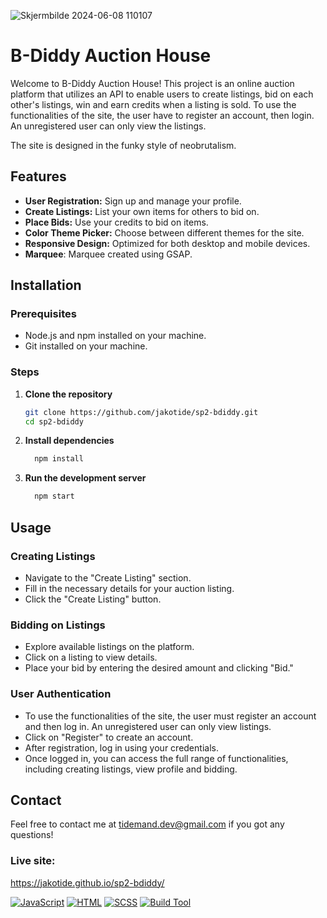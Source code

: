 ![Skjermbilde 2024-06-08 110107](https://github.com/jakotide/sp2-bdiddy/assets/111381232/0b6566db-52e6-4d9b-8eab-49a4ca545bd5)

# B-Diddy Auction House

Welcome to B-Diddy Auction House! This project is an online auction platform that utilizes an API to enable users to create listings, bid on each other's listings, win and earn credits when a listing is sold.
To use the functionalities of the site, the user have to register an account, then login. An unregistered user can only view the listings. 

The site is designed in the funky style of neobrutalism.

## Features

- **User Registration:** Sign up and manage your profile.
- **Create Listings:** List your own items for others to bid on.
- **Place Bids:** Use your credits to bid on items.
- **Color Theme Picker:** Choose between different themes for the site.
- **Responsive Design:** Optimized for both desktop and mobile devices.
- **Marquee**: Marquee created using GSAP.

## Installation 

### Prerequisites
- Node.js and npm installed on your machine.
- Git installed on your machine.

### Steps

1. **Clone the repository**
   ```bash
   git clone https://github.com/jakotide/sp2-bdiddy.git
   cd sp2-bdiddy

2. **Install dependencies**
   ```bash
     npm install

2. **Run the development server**
   ```bash
     npm start

## Usage

### Creating Listings
- Navigate to the "Create Listing" section.
- Fill in the necessary details for your auction listing.
- Click the "Create Listing" button.
  
### Bidding on Listings
- Explore available listings on the platform.
- Click on a listing to view details.
- Place your bid by entering the desired amount and clicking "Bid."

### User Authentication
- To use the functionalities of the site, the user must register an account and then log in. An unregistered user can only view listings.
- Click on "Register" to create an account.
- After registration, log in using your credentials.
- Once logged in, you can access the full range of functionalities, including creating listings, view profile and bidding.

## Contact

Feel free to contact me at tidemand.dev@gmail.com if you got any questions!

### Live site:

https://jakotide.github.io/sp2-bdiddy/



[![JavaScript](https://img.shields.io/badge/Language-JavaScript-yellow.svg)](https://www.javascript.com/)
[![HTML](https://img.shields.io/badge/Language-HTML-orange.svg)](https://developer.mozilla.org/en-US/docs/Web/HTML)
[![SCSS](https://img.shields.io/badge/Styles-SCSS-pink.svg)](https://sass-lang.com/)
[![Build Tool](https://img.shields.io/badge/Build%20Tool-Vite-green.svg)](https://vitejs.dev/)



